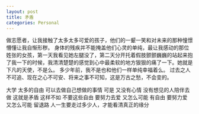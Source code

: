 ```yaml
---
layout: post
title: 矛盾
categories: Personal
---
```


做志愿者，让我接触了太多太多可爱的孩子，他们的一颦一笑和对未来的那种憧憬懵懂让我自惭形秽。
身体的残疾并不能掩盖他们心灵的单纯，最让我感动的那位姓张的女孩，第一天我看见她左腿没了，第二天分开托着假肢颤颤巍巍的站起来抱了我一下的时候，我清清楚楚的感觉到心中最柔软的地方狠狠的痛了一下。她就是下凡的天使，不是么。
多少年前，我不是也和他们一样单纯幸福着么。
过去之人不可追、现在之心不可安、将来之事不可知，这是万古之愁，不会变的。
 
大学
太多的自由
可以去做自己想做的事情
可是
又没有心情 没有想见的人陪伴去做
这就是矛盾
这样不如 不要这些自由
要努力去爱
又怎么可能 有自由
要努力爱
又怎么可能 留退路
人一生要走过多少人，才能看清真正的缘分
